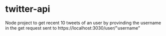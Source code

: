 # twitter-api

Node project to get recent 10 tweets of an user by provinding the username in the get request sent to https://localhost:3030/user/"username"
